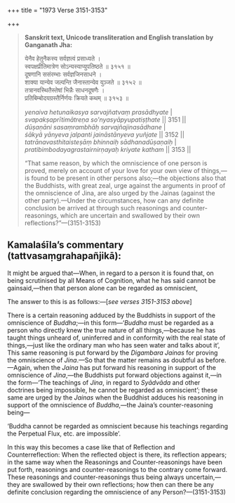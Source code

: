 +++
title = "1973 Verse 3151-3153"

+++
> **Sanskrit text, Unicode transliteration and English translation by Ganganath Jha:** 
>
> येनैव हेतुनैकस्य सर्वज्ञत्वं प्रसाध्यते ।  
> स्वपक्षप्रीतिमात्रेण सोऽन्यस्याप्युपतिष्ठते ॥ ३१५१ ॥  
> दूषणानि ससंरम्भाः सर्वज्ञजिनसाधने ।  
> शाक्या यान्येव जल्पन्ति जैनास्तान्येव युञ्जते ॥ ३१५२ ॥  
> तत्रानवस्थितैस्तेषां भिन्नैः साधनदूषणैः ।  
> प्रतिबिम्बोदयग्रस्तैर्निर्णयः क्रियते कथम् ॥ ३१५३ ॥ 
>
> *yenaiva hetunaikasya sarvajñatvaṃ prasādhyate* \|  
> *svapakṣaprītimātreṇa so'nyasyāpyupatiṣṭhate* \|\| 3151 \|\|  
> *dūṣaṇāni sasaṃrambhāḥ sarvajñajinasādhane* \|  
> *śākyā yānyeva jalpanti jaināstānyeva yuñjate* \|\| 3152 \|\|  
> *tatrānavasthitaisteṣāṃ bhinnaiḥ sādhanadūṣaṇaiḥ* \|  
> *pratibimbodayagrastairnirṇayaḥ kriyate katham* \|\| 3153 \|\| 
>
> “That same reason, by which the omniscience of one person is proved, merely on account of your love for your own view of things,—is found to be present in other persons also;—the objections also that the Buddhists, with great zeal, urge against the arguments in proof of the omniscience of Jina, are also urged by the Jainas (against the other party).—Under the circumstances, how can any definite conclusion be arrived at through such reasonings and counter-reasonings, which are uncertain and swallowed by their own reflections?”—(3151-3153)



## Kamalaśīla’s commentary (tattvasaṃgrahapañjikā):

It might be argued that—When, in regard to a person it is found that, on being scrutinised by all Means of Cognition, what he has said cannot be gainsaid,—then that person alone can be regarded as omniscient,

The answer to this is as follows:—[*see verses 3151-3153 above*]

There is a certain reasoning adduced by the Buddhists in support of the omniscience of *Buddha*;—in this form—‘*Buddha* must be regarded as a person who directly knew the true nature of all things,—because he has taught things unheard of, uninferred and in conformity with the real state of things,—just like the ordinary man who has seen water and talks about it’, This same reasoning is put forward by the *Digambara Jainas* for proving the omniscience of *Jina*.—So that the matter remains as doubtful as before.—Again, when the *Jaina* has put forward his reasoning in support of the omniscience of *Jina*,—the Buddhists put forward objections against it,—in the form—‘The teachings of *Jina*, in regard to *Syādvāda* and other doctrines being impossible, he cannot be regarded as omniscient’; these same are urged by the *Jainas* when the Buddhist adduces his reasoning in support of the omniscience of *Buddha*,—the Jaina’s counter-reasoning being—

‘Buddha cannot be regarded as omniscient because his teachings regarding the Perpetual Flux, etc. are impossible’.

In this way this becomes a case like that of Reflection and Counterreflection: When the reflected object is there, its reflection appears; in the same way when the Reasonings and Counter-reasonings have been put forth, reasonings and counter-reasonings to the contrary come forward. These reasonings and counter-reasonings thus being always uncertain,—they are swallowed by their own reflections; how then can there be any definite conclusion regarding the omniscience of any Person?—(3151-3153)


